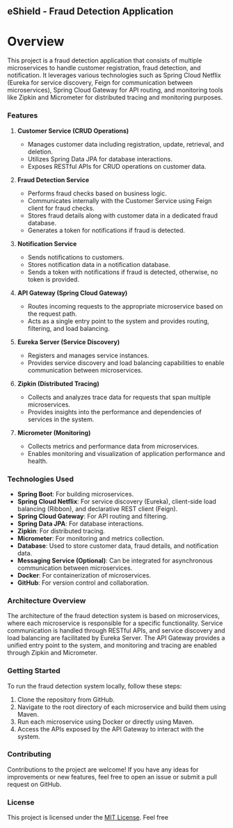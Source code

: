 ## eShield - Fraud Detection Application

# Overview
This project is a fraud detection application that consists of multiple microservices to handle customer registration, fraud detection, and notification. It leverages various technologies such as Spring Cloud Netflix (Eureka for service discovery, Feign for communication between microservices), Spring Cloud Gateway for API routing, and monitoring tools like Zipkin and Micrometer for distributed tracing and monitoring purposes.

### Features

1. **Customer Service (CRUD Operations)**
   - Manages customer data including registration, update, retrieval, and deletion.
   - Utilizes Spring Data JPA for database interactions.
   - Exposes RESTful APIs for CRUD operations on customer data.

2. **Fraud Detection Service**
   - Performs fraud checks based on business logic.
   - Communicates internally with the Customer Service using Feign client for fraud checks.
   - Stores fraud details along with customer data in a dedicated fraud database.
   - Generates a token for notifications if fraud is detected.

3. **Notification Service**
   - Sends notifications to customers.
   - Stores notification data in a notification database.
   - Sends a token with notifications if fraud is detected, otherwise, no token is provided.

4. **API Gateway (Spring Cloud Gateway)**
   - Routes incoming requests to the appropriate microservice based on the request path.
   - Acts as a single entry point to the system and provides routing, filtering, and load balancing.

5. **Eureka Server (Service Discovery)**
   - Registers and manages service instances.
   - Provides service discovery and load balancing capabilities to enable communication between microservices.

6. **Zipkin (Distributed Tracing)**
   - Collects and analyzes trace data for requests that span multiple microservices.
   - Provides insights into the performance and dependencies of services in the system.

7. **Micrometer (Monitoring)**
   - Collects metrics and performance data from microservices.
   - Enables monitoring and visualization of application performance and health.

### Technologies Used

- **Spring Boot**: For building microservices.
- **Spring Cloud Netflix**: For service discovery (Eureka), client-side load balancing (Ribbon), and declarative REST client (Feign).
- **Spring Cloud Gateway**: For API routing and filtering.
- **Spring Data JPA**: For database interactions.
- **Zipkin**: For distributed tracing.
- **Micrometer**: For monitoring and metrics collection.
- **Database**: Used to store customer data, fraud details, and notification data.
- **Messaging Service (Optional)**: Can be integrated for asynchronous communication between microservices.
- **Docker**: For containerization of microservices.
- **GitHub**: For version control and collaboration.

### Architecture Overview

The architecture of the fraud detection system is based on microservices, where each microservice is responsible for a specific functionality. Service communication is handled through RESTful APIs, and service discovery and load balancing are facilitated by Eureka Server. The API Gateway provides a unified entry point to the system, and monitoring and tracing are enabled through Zipkin and Micrometer.

### Getting Started

To run the fraud detection system locally, follow these steps:

1. Clone the repository from GitHub.
2. Navigate to the root directory of each microservice and build them using Maven.
3. Run each microservice using Docker or directly using Maven.
4. Access the APIs exposed by the API Gateway to interact with the system.

### Contributing

Contributions to the project are welcome! If you have any ideas for improvements or new features, feel free to open an issue or submit a pull request on GitHub.

### License

This project is licensed under the [MIT License](LICENSE). Feel free

